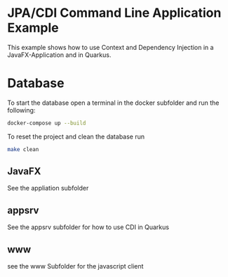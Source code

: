 # JPA/CDI Command Line Application Example

This example shows how to use Context and Dependency Injection in a JavaFX-Application and in Quarkus.

Database
===

To start the database open a terminal in the docker subfolder and run the following: 
```bash
docker-compose up --build
```

To reset the project and clean the database run
```bash
make clean
```

JavaFX
---
See the appliation subfolder

appsrv
---
See the appsrv subfolder for how to use CDI in Quarkus

www
---
see the www Subfolder for the javascript client
